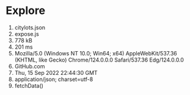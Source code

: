 # Explore

1. citylots.json
2. expose.js
3. 778 kB
4. 201 ms
5. Mozilla/5.0 (Windows NT 10.0; Win64; x64) AppleWebKit/537.36 (KHTML, like Gecko) Chrome/124.0.0.0 Safari/537.36 Edg/124.0.0.0
6. GitHub.com
7. Thu, 15 Sep 2022 22:44:30 GMT
8. application/json; charset=utf-8
9. fetchData()
